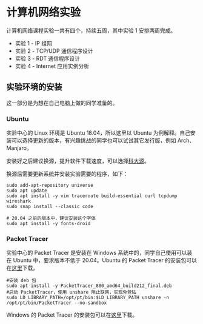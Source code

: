 # 计算机网络实验

计算机网络课程实验一共有四个，持续五周，其中实验 1 安排两周完成。

- 实验 1 - IP 组网
- 实验 2 - TCP/UDP 通信程序设计
- 实验 3 - RDT 通信程序设计
- 实验 4 - Internet 应用实例分析



## 实验环境的安装

这一部分是为想在自己电脑上做的同学准备的。

### Ubuntu

实验中心的 Linux 环境是 Ubuntu 18.04，所以这里以 Ubuntu 为例解释。自己安装可以选择更新的版本，有兴趣挑战的同学也可以试试其它发行版，例如 Arch、Manjaro。

安装好之后建议换源，提升软件下载速度，可以选择[科大源](https://mirrors.ustc.edu.cn/help/ubuntu.html)。

换源后需要更新系统并安装实验需要的程序，如下：

```shell
sudo add-apt-repository universe
sudo apt update
sudo apt install -y vim traceroute build-essential curl tcpdump wireshark
sudo snap install --classic code

# 20.04 之前的版本中，建议安装这个字体
sudo apt install -y fonts-droid
```



### Packet Tracer

实验中心的 Packet Tracer 是安装在 Windows 系统中的，同学自己使用可以装在 Ubuntu 中，要求版本不低于 20.04。Ubuntu 的 Packet Tracer 的安装包可以在[这里](https://ia801801.us.archive.org/29/items/packet-tracer-800-build-212-mac-notarized/PacketTracer_800_amd64_build212_final.deb)下载。

```shell
#安装 deb 包
sudo apt install -y PacketTracer_800_amd64_build212_final.deb
#启动 PacketTracer，使用 unshare 阻止联网，实现免登陆
sudo LD_LIBRARY_PATH=/opt/pt/bin:$LD_LIBRARY_PATH unshare -n /opt/pt/bin/PacketTracer --no-sandbox
```

Windows 的 Packet Tracer 的安装包可以在[这里](https://ia801801.us.archive.org/29/items/packet-tracer-800-build-212-mac-notarized/PacketTracer800_Build212_64bit_setup-signed.exe)下载。
